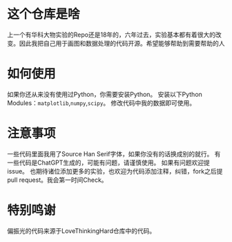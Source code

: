 # 这个仓库是啥
上一个有华科大物实验的Repo还是18年的，六年过去，实验基本都有着很大的改变。因此我把自己用于画图和数据处理的代码开源。希望能够帮助到需要帮助的人
# 如何使用
如果你还从来没有使用过Python，你需要安装Python。
安装以下Python Modules：`matplotlib`,`numpy`,`scipy`。
修改代码中我的数据即可使用。
# 注意事项
一些代码里面我用了Source Han Serif字体，如果你没有的话换成别的就行。
有一些代码是ChatGPT生成的，可能有问题，请谨慎使用。
如果有问题欢迎提issue。
也期待诸位添加更多的实验，也欢迎为代码添加注释，纠错，fork之后提pull request。我会第一时间Check。
# 特别鸣谢
偏振光的代码来源于LoveThinkingHard仓库中的代码。
